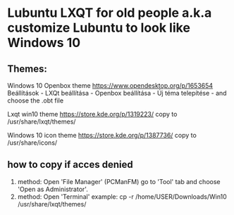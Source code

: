 # Lubuntu LXQT for old people a.k.a customize Lubuntu to look like Windows 10

## Themes:
Windows 10 Openbox theme
https://www.opendesktop.org/p/1653654
Beállítások - LXQt beállítása - Openbox beállítása - Új téma telepítése - and choose the .obt file

Lxqt win10 theme
https://store.kde.org/p/1319223/
copy to /usr/share/lxqt/themes/

Windows 10 icon theme
https://store.kde.org/p/1387736/
copy to /usr/share/icons/


## how to copy if acces denied
1. method: Open 'File Manager' (PCManFM) go to 'Tool' tab and choose 'Open as Administrator'.
2. method: Open 'Terminal' example: cp -r /home/USER/Downloads/Win10 /usr/share/lxqt/themes/


